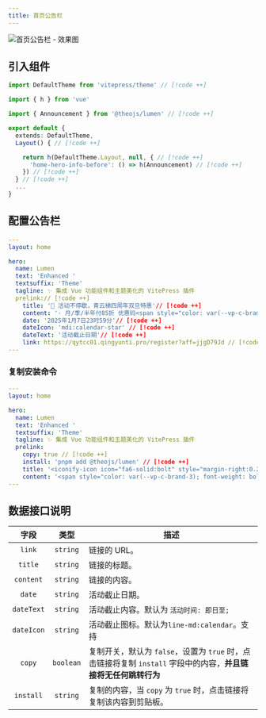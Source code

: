 ```yaml
---
title: 首页公告栏
---
```


![首页公告栏 - 效果图](https://i.theojs.cn/docs/202411071152313.webp)

## 引入组件

```ts [.vitepress/theme/index.ts]
import DefaultTheme from 'vitepress/theme' // [!code ++]

import { h } from 'vue'

import { Announcement } from '@theojs/lumen' // [!code ++]

export default {
  extends: DefaultTheme,
  Layout() { // [!code ++]

    return h(DefaultTheme.Layout, null, { // [!code ++]
      'home-hero-info-before': () => h(Announcement) // [!code ++]
    }) // [!code ++]
  } // [!code ++]
  ...
}
```

## 配置公告栏

```yaml [.vitepress/index.md]
---
layout: home

hero:
  name: Lumen
  text: 'Enhanced '
  textsuffix: 'Theme'
  tagline: ✨ 集成 Vue 功能组件和主题美化的 VitePress 插件
  prelink:// [!code ++]
    title: '🎉 活动不停歇，青云梯四周年双旦特惠'// [!code ++]
    content: '· 月/季/半年付85折 优惠码<span style="color: var(--vp-c-brand-3); font-weight: bold;"> qyt85 </span></br>· 年付以及年付以上8折 优惠码<span style="color: var(--vp-c-brand-3); font-weight: bold;"> qyt80</span></br>· 年付8折/2年付7折/3年付6折 配合优惠码折上折，最高可达<span style="color: var(--vp-c-brand-3); font-weight: bold;"> 48 </span>折'// [!code ++]
    date: '2025年1月7日23时59分'// [!code ++]
    dateIcon: 'mdi:calendar-star' // [!code ++]
    dateText: '活动截止日期'// [!code ++]
    link: https://qytcc01.qingyunti.pro/register?aff=jjgD79Jd // [!code ++]
---
```

### 复制安装命令

```yaml [.vitepress/index.md]
---
layout: home

hero:
  name: Lumen
  text: 'Enhanced '
  textsuffix: 'Theme'
  tagline: ✨ 集成 Vue 功能组件和主题美化的 VitePress 插件
  prelink:
    copy: true // [!code ++]
    install: 'pnpm add @theojs/lumen' // [!code ++]
    title: '<iconify-icon icon="fa6-solid:bolt" style="margin-right:0.25rem;color:#63E6BE;"></iconify-icon> 快速开始' // [!code ++]
    content: '<span style="color: var(--vp-c-brand-3); font-weight: bold;">pnpm add @theojs/lumen</span>' // [!code ++]
---
```

## 数据接口说明

|    字段    |   类型    | 描述                                                                                                                                                                                                                                                    |
| :--------: | :-------: | ------------------------------------------------------------------------------------------------------------------------------------------------------------------------------------------------------------------------------------------------------- |
|   `link`   | `string`  | <Badge type="tip" text="可选" /> 链接的 URL。                                                                                                                                                                                                           |
|  `title`   | `string`  | 链接的标题。                                                                                                                                                                                                                                            |
| `content`  | `string`  | <Badge type="tip" text="可选" /> 链接的内容。                                                                                                                                                                                                           |
|   `date`   | `string`  | <Badge type="tip" text="可选" /> 活动截止日期。                                                                                                                                                                                                         |
| `dateText` | `string`  | <Badge type="tip" text="可选" /> 活动截止内容。默认为 `活动时间: 即日至;`                                                                                                                                                                               |
| `dateIcon` | `string`  | <Badge type="tip" text="可选" /> 活动截止图标。默认为`line-md:calendar`<iconify-icon icon="line-md:calendar" ></iconify-icon>。支持<Pill name="iconify 图标" link="https://icon-sets.iconify.design/" icon="line-md:iconify2-static" color="#1769AA" /> |
|   `copy`   | `boolean` | <Badge type="tip" text="可选" /> 复制开关，默认为 `false`，设置为 `true` 时，点击链接将复制 `install` 字段中的内容，**并且链接将无任何跳转行为**                                                                                                        |
| `install`  | `string`  | <Badge type="tip" text="可选" /> 复制的内容，当 `copy` 为 `true` 时，点击链接将复制该内容到剪贴板。                                                                                                                                                     |
